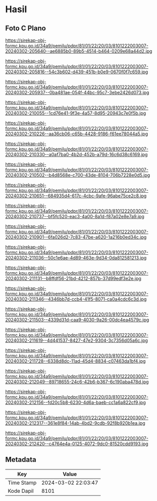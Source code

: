 # Hasil

## Foto C Plano

https://sirekap-obj-formc.kpu.go.id/34a9/pemilu/pdpr/81/01/22/20/03/8101222003007-20240302-205640--ae6885b0-89b5-4514-b464-0209e68a44d2.jpg

https://sirekap-obj-formc.kpu.go.id/34a9/pemilu/pdpr/81/01/22/20/03/8101222003007-20240302-205816--54c3b602-d439-451b-b0e9-0670f0f7c659.jpg

https://sirekap-obj-formc.kpu.go.id/34a9/pemilu/pdpr/81/01/22/20/03/8101222003007-20240302-205937--0ba481ae-054f-44bc-95c7-3ebe2426d073.jpg

https://sirekap-obj-formc.kpu.go.id/34a9/pemilu/pdpr/81/01/22/20/03/8101222003007-20240302-210055--1cd76e41-9f3e-4a57-8d95-20943c7e0f5b.jpg

https://sirekap-obj-formc.kpu.go.id/34a9/pemilu/pdpr/81/01/22/20/03/8101222003007-20240302-210226--aa36cb06-c65b-4428-9186-f61ee78044a5.jpg

https://sirekap-obj-formc.kpu.go.id/34a9/pemilu/pdpr/81/01/22/20/03/8101222003007-20240302-210330--a0af7ba0-4b2d-452b-a79d-16c6d38c6169.jpg

https://sirekap-obj-formc.kpu.go.id/34a9/pemilu/pdpr/81/01/22/20/03/8101222003007-20240302-210502--b4d8568e-c700-43de-8104-706b7228e0d5.jpg

https://sirekap-obj-formc.kpu.go.id/34a9/pemilu/pdpr/81/01/22/20/03/8101222003007-20240302-210651--684935d4-617c-4cbc-9afe-96abe75ce2c8.jpg

https://sirekap-obj-formc.kpu.go.id/34a9/pemilu/pdpr/81/01/22/20/03/8101222003007-20240302-210737--bf5fc520-eac3-4a00-8a1d-f87a02e8e7a9.jpg

https://sirekap-obj-formc.kpu.go.id/34a9/pemilu/pdpr/81/01/22/20/03/8101222003007-20240302-210901--6fa026d2-7c83-47be-a620-1a216b0ed34c.jpg

https://sirekap-obj-formc.kpu.go.id/34a9/pemilu/pdpr/81/01/22/20/03/8101222003007-20240302-211036--50c1e6ae-4d89-463e-9d34-0da812581213.jpg

https://sirekap-obj-formc.kpu.go.id/34a9/pemilu/pdpr/81/01/22/20/03/8101222003007-20240302-211131--b8ffdf56-21bd-4212-857b-37d99edf3e2e.jpg

https://sirekap-obj-formc.kpu.go.id/34a9/pemilu/pdpr/81/01/22/20/03/8101222003007-20240302-211346--4346bb7d-ccb4-41f5-8071-ca0a4cdc6c3d.jpg

https://sirekap-obj-formc.kpu.go.id/34a9/pemilu/pdpr/81/01/22/20/03/8101222003007-20240302-211503--4339d31d-caa9-4030-9a26-00dc4ea4579c.jpg

https://sirekap-obj-formc.kpu.go.id/34a9/pemilu/pdpr/81/01/22/20/03/8101222003007-20240302-211619--4d441537-8427-47e2-9304-3c7356d05a6c.jpg

https://sirekap-obj-formc.kpu.go.id/34a9/pemilu/pdpr/81/01/22/20/03/8101222003007-20240302-211728--6338d8dc-11ad-45d4-8834-c07463da1bf4.jpg

https://sirekap-obj-formc.kpu.go.id/34a9/pemilu/pdpr/81/01/22/20/03/8101222003007-20240302-212049--89718655-24c6-42b6-b367-6c190aba478d.jpg

https://sirekap-obj-formc.kpu.go.id/34a9/pemilu/pdpr/81/01/22/20/03/8101222003007-20240302-212156--fd20c5b8-6230-4d6a-baeb-cc1a6a822cf9.jpg

https://sirekap-obj-formc.kpu.go.id/34a9/pemilu/pdpr/81/01/22/20/03/8101222003007-20240302-212317--361e8f84-14ab-4bd2-9cdb-92f8b920b1ea.jpg

https://sirekap-obj-formc.kpu.go.id/34a9/pemilu/pdpr/81/01/22/20/03/8101222003007-20240302-212420--c4764e4a-0125-4072-9dc0-81520cdd9193.jpg


## Metadata

| Key        | Value               |
| ---------- | ------------------- |
| Time Stamp | 2024-03-02 22:03:47 |
| Kode Dapil | 8101                |



